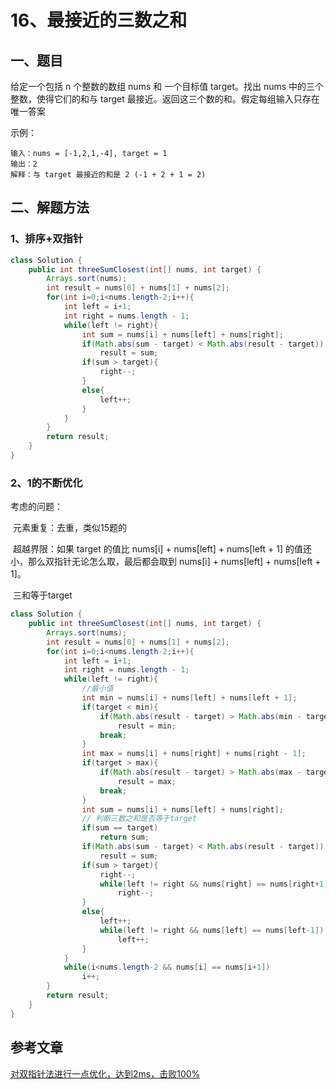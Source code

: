 # 16、最接近的三数之和

## 一、题目

给定一个包括 n 个整数的数组 nums 和 一个目标值 target。找出 nums 中的三个整数，使得它们的和与 target 最接近。返回这三个数的和。假定每组输入只存在唯一答案

示例：

```
输入：nums = [-1,2,1,-4], target = 1
输出：2
解释：与 target 最接近的和是 2 (-1 + 2 + 1 = 2) 
```





## 二、解题方法

### 1、排序+双指针

```java
class Solution {
    public int threeSumClosest(int[] nums, int target) {
        Arrays.sort(nums);
        int result = nums[0] + nums[1] + nums[2];
        for(int i=0;i<nums.length-2;i++){
            int left = i+1;
            int right = nums.length - 1;
            while(left != right){
                int sum = nums[i] + nums[left] + nums[right];
                if(Math.abs(sum - target) < Math.abs(result - target))
                    result = sum;
                if(sum > target){
                    right--;
                }
                else{
                    left++;
                }
            }
        }
        return result;
    }
}
```

### 2、1的不断优化

考虑的问题：

​		元素重复：去重，类似15题的

​		超越界限：如果 target 的值比 nums[i] + nums[left] + nums[left + 1] 的值还小，那么双指针无论怎么取，最后都会取到 nums[i] + nums[left] + nums[left + 1]。

​	三和等于target

```java
class Solution {
    public int threeSumClosest(int[] nums, int target) {
        Arrays.sort(nums);
        int result = nums[0] + nums[1] + nums[2];
        for(int i=0;i<nums.length-2;i++){
            int left = i+1;
            int right = nums.length - 1;
            while(left != right){
                //最小值
                int min = nums[i] + nums[left] + nums[left + 1];
                if(target < min){
                    if(Math.abs(result - target) > Math.abs(min - target))
                        result = min;
                    break;
                }
                int max = nums[i] + nums[right] + nums[right - 1];
                if(target > max){
                    if(Math.abs(result - target) > Math.abs(max - target))
                        result = max;
                    break;  
                }
                int sum = nums[i] + nums[left] + nums[right];
                // 判断三数之和是否等于target
                if(sum == target)
                    return sum;
                if(Math.abs(sum - target) < Math.abs(result - target))
                    result = sum;
                if(sum > target){
                    right--;
                    while(left != right && nums[right] == nums[right+1])
                        right--;
                }
                else{
                    left++;
                    while(left != right && nums[left] == nums[left-1])
                        left++;
                }
            }
            while(i<nums.length-2 && nums[i] == nums[i+1])
                i++;
        }
        return result;
    }
}
```



## 参考文章

[对双指针法进行一点优化，达到2ms，击败100%](https://leetcode-cn.com/problems/3sum-closest/solution/dui-shuang-zhi-zhen-fa-jin-xing-yi-dian-you-hua-da/)